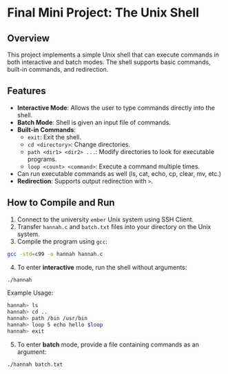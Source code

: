 # Final Mini Project: The Unix Shell

## Overview
This project implements a simple Unix shell that can execute commands in both interactive and batch modes. The shell supports basic commands, built-in commands, and redirection.

## Features
- **Interactive Mode**: Allows the user to type commands directly into the shell.
- **Batch Mode**: Shell is given an input file of commands.
- **Built-in Commands**:
  - `exit`: Exit the shell.
  - `cd <directory>`: Change directories.
  - `path <dir1> <dir2> ...`: Modify directories to look for executable programs.
  - `loop <count> <command>`: Execute a command multiple times.
- Can run executable commands as well (ls, cat, echo, cp, clear, mv, etc.)
-  **Redirection**: Supports output redirection with `>`.

## How to Compile and Run
1. Connect to the university `ember` Unix system using SSH Client.
2. Transfer `hannah.c` and `batch.txt` files into your directory on the Unix system.
3. Compile the program using `gcc`:
```bash
gcc -std=c99 -o hannah hannah.c
```
4. To enter **interactive** mode, run the shell without arguments:
```bash
./hannah
```
Example Usage:
```bash
hannah> ls
hannah> cd ..
hannah> path /bin /usr/bin
hannah> loop 5 echo hello $loop
hannah> exit
```
5. To enter **batch** mode, provide a file containing commands as an argument:
```bash
./hannah batch.txt
```
